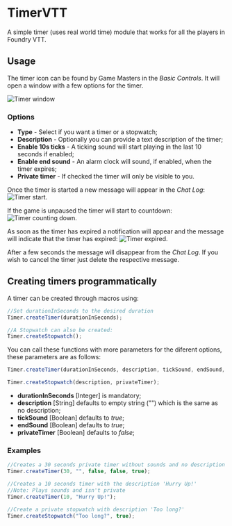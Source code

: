 # TimerVTT

A simple timer (uses real world time) module that works for all the players in Foundry VTT.

## Usage

The timer icon can be found by Game Masters in the _Basic Controls_. It will open a window with a few options for the timer.

![Timer window][1]

### Options

- **Type** - Select if you want a timer or a stopwatch;
- **Description** - Optionally you can provide a text description of the timer;
- **Enable 10s ticks** - A ticking sound will start playing in the last 10 seconds if enabled;
- **Enable end sound** - An alarm clock will sound, if enabled, when the timer expires;
- **Private timer** - If checked the timer will only be visible to you.

Once the timer is started a new message will appear in the _Chat Log_: ![Timer start][2].

If the game is unpaused the timer will start to countdown: ![Timer counting down][3].

As soon as the timer has expired a notification will appear and the message will indicate that the timer has expired: ![Timer expired][4].

After a few seconds the message will disappear from the _Chat Log_. If you wish to cancel the timer just delete the respective message.

## Creating timers programmatically

A timer can be created through macros using:

```Javascript
//Set durationInSeconds to the desired duration
Timer.createTimer(durationInSeconds);

//A Stopwatch can also be created:
Timer.createStopwatch();
```

You can call these functions with more parameters for the diferent options, these parameters are as follows:

```javascript
Timer.createTimer(durationInSeconds, description, tickSound, endSound, privateTimer);

Timer.createStopwatch(description, privateTimer);
```

- **durationInSeconds** [Integer] is mandatory;
- **description** [String] defaults to empty string ("") which is the same as no description;
- **tickSound** [Boolean] defaults to _true_;
- **endSound** [Boolean] defaults to _true_;
- **privateTimer** [Boolean] defaults to _false_;

### Examples

```Javascript
//Creates a 30 seconds private timer without sounds and no description
Timer.createTimer(30, "", false, false, true);

//Creates a 10 seconds timer with the description 'Hurry Up!'
//Note: Plays sounds and isn't private
Timer.createTimer(10, "Hurry Up!");

//Create a private stopwatch with description 'Too long?'
Timer.createStopwatch("Too long?", true);
```

[1]: http://joaomeneses.pt/timerVTT/1.png
[2]: http://joaomeneses.pt/timerVTT/2.png
[3]: http://joaomeneses.pt/timerVTT/3.png
[4]: http://joaomeneses.pt/timerVTT/4.png
